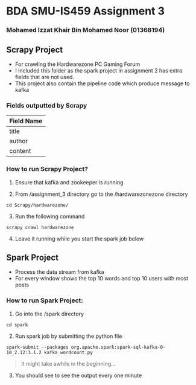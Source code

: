 # BDA SMU-IS459 Assignment 3

### Mohamed Izzat Khair Bin Mohamed Noor (01368194)



## Scrapy Project
- For crawling the Hardwarezone PC Gaming Forum
- I included this folder as the spark project in assignment 2 has extra fields that are not used.
- This project also contain the pipeline code which produce message to kafka

### Fields outputted by Scrapy

| Field Name             |
| ---------------------- |
| title                  |
| author                 |
| content                |

### How to run Scrapy Project?

1. Ensure that kafka and zookeeper is running 

2. From /assignment_3 directory go to the /hardwarezonezone directory
```
cd Scrapy/hardwarezone/
```

3. Run the following command
```
scrapy crawl hardwarezone
```

4. Leave it running while you start the spark job below


## Spark Project

- Process the data stream from kafka
- For every window shows the top 10 words and top 10 users with most posts

### How to run Spark Project:

1. Go into the /spark directory
```
cd spark 
```

2. Run spark job by submitting the python file
```
spark-submit --packages org.apache.spark:spark-sql-kafka-0-10_2.12:3.1.2 kafka_wordcount.py
```
> It might take awhile in the beginning...

3. You should see to see the output every one minute
